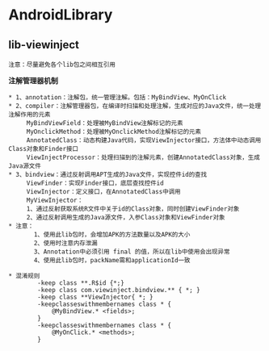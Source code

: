 # AndroidLibrary #

## lib-viewinject ##

    注意：尽量避免各个lib包之间相互引用

**注解管理器机制**

    * 1、annotation：注解包，统一管理注解。包括：MyBindView、MyOnClick
    * 2、compiler：注解管理器包，在编译时扫描和处理注解，生成对应的Java文件，统一处理注解作用的元素
         MyBindViewField：处理被MyBindView注解标记的元素
         MyOnclickMethod：处理被MyOnclickMethod注解标记的元素
         AnnotatedClass：动态构建Java代码，实现ViewInjector接口，方法体中动态调用Class对象和Finder接口
         ViewInjectProcessor：处理扫描到的注解元素，创建AnnotatedClass对象，生成Java源文件
    * 3、bindview：通过反射调用APT生成的Java文件，实现控件id的查找
         ViewFinder：实现Finder接口，底层查找控件id
         ViewInjector：定义接口，在AnnotatedClass中调用
         MyViewInjector：
		 1、通过反射获取系统R文件中关于id的Class对象，同时创建ViewFinder对象
		 2、通过反射调用生成的Java源文件，入参Class对象和ViewFinder对象
    * 注意：
           1、使用此lib包时，会增加APK的方法数量以及APK的大小
           2、使用时注意内存泄漏
           3、Annotation中必须引用 final 的值，所以在lib中使用会出现异常
           4、使用此lib包时，packName需和applicationId一致

    * 混淆规则
            -keep class **.R$id {*;}
            -keep class com.viewinject.bindview.** { *; }
            -keep class **ViewInjector{ *; }
            -keepclasseswithmembernames class * {
                @MyBindView.* <fields>;
            }
            -keepclasseswithmembernames class * {
                @MyOnClick.* <methods>;
            }